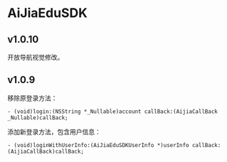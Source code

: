 # AiJiaEduSDK

## v1.0.10

开放导航视觉修改。

## v1.0.9

移除原登录方法：

`- (void)login:(NSString *_Nullable)account callBack:(AijiaCallBack _Nullable)callBack;`

添加新登录方法，包含用户信息：

`- (void)loginWithUserInfo:(AiJiaEduSDKUserInfo *)userInfo callBack:(AijiaCallBack)callBack;`


